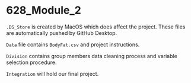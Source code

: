 # 628_Module_2


`.DS_Store` is created by MacOS which does affect the project. These files are automatically pushed by GitHub Desktop. 

`Data` file contains `BodyFat.csv` and project instructions.

`Division` contains group members data cleaning process and variable selection procedure.

`Integration` will hold our final project.
